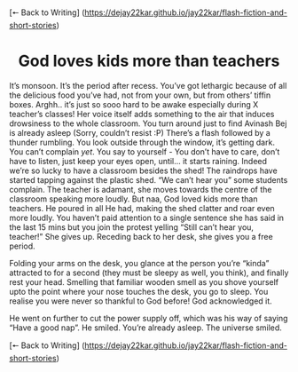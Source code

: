 
[🠔 Back to Writing] (https://dejay22kar.github.io/jay22kar/flash-fiction-and-short-stories)

<h1 style="text-align: center;">God loves kids more than teachers</h1>

<p>It’s monsoon. It’s the period after recess. You’ve got lethargic because of all the delicious food you’ve had, not from your own, but from others’ tiffin boxes. Arghh.. it’s just so sooo hard to be awake especially during X teacher’s classes! Her voice itself adds something to the air that induces drowsiness to the whole classroom. You turn around just to find Avinash Bej is already asleep (Sorry, couldn’t resist :P) There’s a flash followed by a thunder rumbling. You look outside through the window, it’s getting dark. You can’t complain <em>yet</em>. You say to yourself - You don’t have to care, don’t have to listen, just keep your eyes open, until… it starts raining. Indeed we’re so lucky to have a classroom besides the shed! The raindrops have started tapping against the plastic shed. “We can’t hear you” some students complain. The teacher is adamant, she moves towards the centre of the classroom speaking more loudly. But naa, God loved kids more than teachers. He poured in all He had, making the shed clatter and roar even more loudly. You haven’t paid attention to a single sentence she has said in the last 15 mins but you join the protest yelling “Still can’t hear you, teacher!” She gives up. Receding back to her desk, she gives you a free period. </p>

<p>Folding your arms on the desk, you glance at the person you’re “kinda” attracted to for a second (they must be sleepy as well, you think), and finally rest your head. Smelling that familiar wooden smell as you shove yourself upto the point where your nose touches the desk, you go to sleep. 
You realise you were never so thankful to God before! God acknowledged it.</p>

<p>He went on further to cut the power supply off, which was his way of saying “Have a good nap”. He smiled. You’re already asleep. The universe smiled.</p>

[🠔 Back to Writing] (https://dejay22kar.github.io/jay22kar/flash-fiction-and-short-stories)
